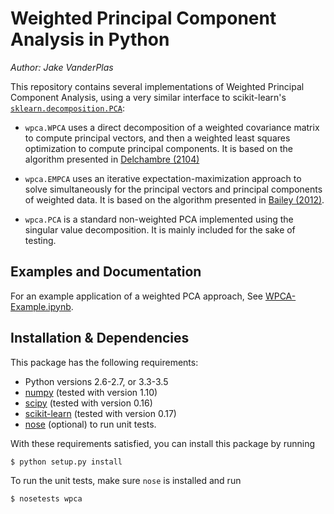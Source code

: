 # Weighted Principal Component Analysis in Python

*Author: Jake VanderPlas*

This repository contains several implementations of Weighted Principal Component
Analysis, using a very similar interface to scikit-learn's
[``sklearn.decomposition.PCA``](http://scikit-learn.org/):

- ``wpca.WPCA`` uses a direct decomposition of a weighted covariance matrix to
  compute principal vectors, and then a weighted least squares optimization
  to compute principal components. It is based on the algorithm presented
  in [Delchambre (2104)](http://arxiv.org/abs/1412.4533)

- ``wpca.EMPCA`` uses an iterative expectation-maximization approach to solve
  simultaneously for the principal vectors and principal components of
  weighted data. It is based on the algorithm presented in
  [Bailey (2012)](http://arxiv.org/abs/1208.4122).

- ``wpca.PCA`` is a standard non-weighted PCA implemented using the singular
  value decomposition. It is mainly included for the sake of testing.

## Examples and Documentation

For an example application of a weighted PCA approach, See
[WPCA-Example.ipynb](WPCA-Example.ipynb).

## Installation & Dependencies

This package has the following requirements:

- Python versions 2.6-2.7, or 3.3-3.5
- [numpy](http://numpy.org/) (tested with version 1.10)
- [scipy](http://scipy.org/) (tested with version 0.16)
- [scikit-learn](http://scikit-learn.org/) (tested with version 0.17)
- [nose](http://nose.readthedocs.org/) (optional) to run unit tests.

With these requirements satisfied, you can install this package by running
```
$ python setup.py install
```
To run the unit tests, make sure ``nose`` is installed and run
```
$ nosetests wpca
```
